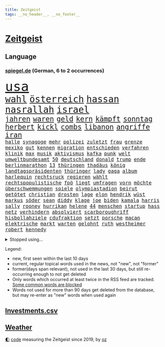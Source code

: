 ```yaml
---
title: Zeitgeist
tags: __no_header__, __no_footer__
---
```


# [Zeitgeist](https://oliz.io/zeitgeist/)

## Language

<h3><a href="https://www.spiegel.de" target="_blank">spiegel.de</a> (German, 6 to 2 occurrences)</h3>
<p style="font-family:monospace">
<span style="font-size:32pt"><a href="news_links.html#usa" class="current">usa</a></span>
<br>
<span style="font-size:22pt"><a href="news_links.html#wahl" class="current">wahl</a></span>
<span style="font-size:22pt"><a href="news_links.html#österreich" class="current">österreich</a></span>
<span style="font-size:22pt"><a href="news_links.html#hassan" class="current">hassan</a></span>
<span style="font-size:22pt"><a href="news_links.html#nasrallah" class="new">nasrallah</a></span>
<span style="font-size:22pt"><a href="news_links.html#israel" class="current">israel</a></span>
<br>
<span style="font-size:17pt"><a href="news_links.html#jahren" class="current">jahren</a></span>
<span style="font-size:17pt"><a href="news_links.html#waren" class="current">waren</a></span>
<span style="font-size:17pt"><a href="news_links.html#geld" class="current">geld</a></span>
<span style="font-size:17pt"><a href="news_links.html#kern" class="new">kern</a></span>
<span style="font-size:17pt"><a href="news_links.html#kämpft" class="current">kämpft</a></span>
<span style="font-size:17pt"><a href="news_links.html#sonntag" class="current">sonntag</a></span>
<span style="font-size:17pt"><a href="news_links.html#herbert" class="current">herbert</a></span>
<span style="font-size:17pt"><a href="news_links.html#kickl" class="current">kickl</a></span>
<span style="font-size:17pt"><a href="news_links.html#combs" class="current">combs</a></span>
<span style="font-size:17pt"><a href="news_links.html#libanon" class="current">libanon</a></span>
<span style="font-size:17pt"><a href="news_links.html#angriffe" class="current">angriffe</a></span>
<span style="font-size:17pt"><a href="news_links.html#iran" class="current">iran</a></span>
<br>
<span style="font-size:12pt"><a href="news_links.html#halle" class="current">halle</a></span>
<span style="font-size:12pt"><a href="news_links.html#synagoge" class="current">synagoge</a></span>
<span style="font-size:12pt"><a href="news_links.html#mehr" class="current">mehr</a></span>
<span style="font-size:12pt"><a href="news_links.html#polizei" class="current">polizei</a></span>
<span style="font-size:12pt"><a href="news_links.html#zuletzt" class="current">zuletzt</a></span>
<span style="font-size:12pt"><a href="news_links.html#frau" class="current">frau</a></span>
<span style="font-size:12pt"><a href="news_links.html#grenze" class="current">grenze</a></span>
<span style="font-size:12pt"><a href="news_links.html#mexiko" class="current">mexiko</a></span>
<span style="font-size:12pt"><a href="news_links.html#gut" class="current">gut</a></span>
<span style="font-size:12pt"><a href="news_links.html#kennen" class="current">kennen</a></span>
<span style="font-size:12pt"><a href="news_links.html#migration" class="current">migration</a></span>
<span style="font-size:12pt"><a href="news_links.html#entschieden" class="current">entschieden</a></span>
<span style="font-size:12pt"><a href="news_links.html#verfahren" class="current">verfahren</a></span>
<span style="font-size:12pt"><a href="news_links.html#klinik" class="current">klinik</a></span>
<span style="font-size:12pt"><a href="news_links.html#max" class="current">max</a></span>
<span style="font-size:12pt"><a href="news_links.html#musik" class="current">musik</a></span>
<span style="font-size:12pt"><a href="news_links.html#aktivismus" class="new">aktivismus</a></span>
<span style="font-size:12pt"><a href="news_links.html#kafka" class="new">kafka</a></span>
<span style="font-size:12pt"><a href="news_links.html#punk" class="new">punk</a></span>
<span style="font-size:12pt"><a href="news_links.html#welt" class="current">welt</a></span>
<span style="font-size:12pt"><a href="news_links.html#umweltbundesamt" class="new">umweltbundesamt</a></span>
<span style="font-size:12pt"><a href="news_links.html#50" class="current">50</a></span>
<span style="font-size:12pt"><a href="news_links.html#deutschland" class="current">deutschland</a></span>
<span style="font-size:12pt"><a href="news_links.html#donald" class="current">donald</a></span>
<span style="font-size:12pt"><a href="news_links.html#trump" class="current">trump</a></span>
<span style="font-size:12pt"><a href="news_links.html#ende" class="current">ende</a></span>
<span style="font-size:12pt"><a href="news_links.html#berlinmarathon" class="new">berlinmarathon</a></span>
<span style="font-size:12pt"><a href="news_links.html#13" class="current">13</a></span>
<span style="font-size:12pt"><a href="news_links.html#thüringen" class="current">thüringen</a></span>
<span style="font-size:12pt"><a href="news_links.html#thadäus" class="new">thadäus</a></span>
<span style="font-size:12pt"><a href="news_links.html#könig" class="current">könig</a></span>
<span style="font-size:12pt"><a href="news_links.html#landtagspräsidenten" class="new">landtagspräsidenten</a></span>
<span style="font-size:12pt"><a href="news_links.html#thüringer" class="current">thüringer</a></span>
<span style="font-size:12pt"><a href="news_links.html#lady" class="current">lady</a></span>
<span style="font-size:12pt"><a href="news_links.html#gaga" class="current">gaga</a></span>
<span style="font-size:12pt"><a href="news_links.html#album" class="current">album</a></span>
<span style="font-size:12pt"><a href="news_links.html#harlequin" class="new">harlequin</a></span>
<span style="font-size:12pt"><a href="news_links.html#rechtsruck" class="current">rechtsruck</a></span>
<span style="font-size:12pt"><a href="news_links.html#regieren" class="current">regieren</a></span>
<span style="font-size:12pt"><a href="news_links.html#wählt" class="current">wählt</a></span>
<span style="font-size:12pt"><a href="news_links.html#rechtspopulistische" class="current">rechtspopulistische</a></span>
<span style="font-size:12pt"><a href="news_links.html#fpö" class="current">fpö</a></span>
<span style="font-size:12pt"><a href="news_links.html#liegt" class="current">liegt</a></span>
<span style="font-size:12pt"><a href="news_links.html#umfragen" class="current">umfragen</a></span>
<span style="font-size:12pt"><a href="news_links.html#vorn" class="current">vorn</a></span>
<span style="font-size:12pt"><a href="news_links.html#möchte" class="current">möchte</a></span>
<span style="font-size:12pt"><a href="news_links.html#überschwemmungen" class="current">überschwemmungen</a></span>
<span style="font-size:12pt"><a href="news_links.html#spiele" class="current">spiele</a></span>
<span style="font-size:12pt"><a href="news_links.html#olympiastadion" class="new">olympiastadion</a></span>
<span style="font-size:12pt"><a href="news_links.html#beirut" class="current">beirut</a></span>
<span style="font-size:12pt"><a href="news_links.html#getötet" class="current">getötet</a></span>
<span style="font-size:12pt"><a href="news_links.html#christian" class="current">christian</a></span>
<span style="font-size:12pt"><a href="news_links.html#drosten" class="current">drosten</a></span>
<span style="font-size:12pt"><a href="news_links.html#lage" class="current">lage</a></span>
<span style="font-size:12pt"><a href="news_links.html#elon" class="current">elon</a></span>
<span style="font-size:12pt"><a href="news_links.html#hendrik" class="current">hendrik</a></span>
<span style="font-size:12pt"><a href="news_links.html#wüst" class="current">wüst</a></span>
<span style="font-size:12pt"><a href="news_links.html#markus" class="current">markus</a></span>
<span style="font-size:12pt"><a href="news_links.html#söder" class="current">söder</a></span>
<span style="font-size:12pt"><a href="news_links.html#sean" class="current">sean</a></span>
<span style="font-size:12pt"><a href="news_links.html#diddy" class="current">diddy</a></span>
<span style="font-size:12pt"><a href="news_links.html#klage" class="current">klage</a></span>
<span style="font-size:12pt"><a href="news_links.html#joe" class="current">joe</a></span>
<span style="font-size:12pt"><a href="news_links.html#biden" class="current">biden</a></span>
<span style="font-size:12pt"><a href="news_links.html#kamala" class="current">kamala</a></span>
<span style="font-size:12pt"><a href="news_links.html#harris" class="current">harris</a></span>
<span style="font-size:12pt"><a href="news_links.html#sally" class="new">sally</a></span>
<span style="font-size:12pt"><a href="news_links.html#rooney" class="new">rooney</a></span>
<span style="font-size:12pt"><a href="news_links.html#hurrikan" class="current">hurrikan</a></span>
<span style="font-size:12pt"><a href="news_links.html#helene" class="new">helene</a></span>
<span style="font-size:12pt"><a href="news_links.html#44" class="current">44</a></span>
<span style="font-size:12pt"><a href="news_links.html#menschen" class="current">menschen</a></span>
<span style="font-size:12pt"><a href="news_links.html#startup" class="current">startup</a></span>
<span style="font-size:12pt"><a href="news_links.html#hass" class="current">hass</a></span>
<span style="font-size:12pt"><a href="news_links.html#netz" class="current">netz</a></span>
<span style="font-size:12pt"><a href="news_links.html#verhindern" class="current">verhindern</a></span>
<span style="font-size:12pt"><a href="news_links.html#absolviert" class="current">absolviert</a></span>
<span style="font-size:12pt"><a href="news_links.html#scarboroughriff" class="current">scarboroughriff</a></span>
<span style="font-size:12pt"><a href="news_links.html#hisbollahziele" class="current">hisbollahziele</a></span>
<span style="font-size:12pt"><a href="news_links.html#cdufraktion" class="current">cdufraktion</a></span>
<span style="font-size:12pt"><a href="news_links.html#setzt" class="current">setzt</a></span>
<span style="font-size:12pt"><a href="news_links.html#porsche" class="current">porsche</a></span>
<span style="font-size:12pt"><a href="news_links.html#macan" class="new">macan</a></span>
<span style="font-size:12pt"><a href="news_links.html#elektrische" class="current">elektrische</a></span>
<span style="font-size:12pt"><a href="news_links.html#markt" class="current">markt</a></span>
<span style="font-size:12pt"><a href="news_links.html#warten" class="current">warten</a></span>
<span style="font-size:12pt"><a href="news_links.html#gelohnt" class="current">gelohnt</a></span>
<span style="font-size:12pt"><a href="news_links.html#ruth" class="current">ruth</a></span>
<span style="font-size:12pt"><a href="news_links.html#westheimer" class="current">westheimer</a></span>
<span style="font-size:12pt"><a href="news_links.html#robert" class="current">robert</a></span>
<span style="font-size:12pt"><a href="news_links.html#kennedy" class="current">kennedy</a></span>
</p>
<details>
<summary>Stopped using...</summary>
<p class="former" style="font-size:12pt">
tobt(1438) aufgefordert(1437) krankenhäuser(1437) coronakrise(1436) dinge(1436) schlechten(1436) bildung(1434) energien(1434) entscheidungen(1434) funktionieren(1434) himmel(1434) liste(1434) oberbürgermeister(1434) untersuchungen(1434) versteigert(1434) gemeldet(1433) unabhängige(1433) abgang(1432) carsten(1432) genannt(1432) saß(1432) strengere(1432) widerspricht(1432) überlebte(1432) arbeitgeber(1431) beispielen(1431) bloß(1431) entdecken(1431) kolumnist(1431) kraftvoll(1431) prüfung(1431) schildert(1431) übersicht(1431) beamte(1430) journalisten(1430) positiv(1430) stoßen(1430) verpflichtet(1430) beschwerden(1429) normal(1429) theater(1429) turnier(1429) verschärfen(1429) vorschlag(1429) 2017(1428) 33(1428) geschickt(1428) mahnt(1428) uspräsidenten(1428) bsc(1427) geburt(1427) geworfen(1427) halben(1427) hertha(1427) künftigen(1427) trennung(1427) versorgt(1427) ausbau(1426) klaren(1426) system(1426) behörde(1425) jury(1425) tausenden(1425) teilnehmen(1425) west(1425) augsburg(1424) interesse(1424) mütter(1424) rand(1424) unterschiedlich(1424) ausfallen(1423) mieter(1423) schwierigkeiten(1423) torhüter(1423) trennen(1423) begann(1422) entscheidenden(1422) manuel(1422) untersuchen(1422) abgehört(1421) drohungen(1420) ermittlern(1420) leitet(1420) sinn(1419) geprägt(1418) schottland(1417) anzeichen(1416) kevin(1416) kommende(1416) gewinn(1415) kontakte(1415) schauen(1415) schriftsteller(1415) visier(1415) deals(1414) warm(1412) außerhalb(1411) bezahlen(1411) spenden(1410) weckt(1410) mecklenburgvorpommern(1407) whatsapp(1407) handel(1406) aufhalten(1405) händler(1405) not(1405) schneider(1405) vorgelegt(1405) hilfen(1402) unterdessen(1400) verkehr(1400) aufgefunden(1397) gehabt(1392) koalitionspartner(1391) smartphones(1389) identität(1386) ära(1385) berichtete(1341) festgesetzt(1341) niederländer(1330) lehrerin(1307) josef(1293) airline(1245) müll(1185) moderner(1108) verletzten(1106) irritiert(1093) entlasten(1087) ampelparteien(1050) fußballs(1029) airlines(1027) dutzenden(1018) finnland(1006) natürlich(1001) kanzlers(988) fördern(983) gefechte(983) symbol(982) desto(974) heißen(949) emotionalen(946) verwaltung(937) transparenz(936) versagen(936) lücken(921) kriegsbeginn(905) besetzten(899) lindners(896) fox(888) wiederaufbau(888) ehrt(854) verzweiflung(842) japanische(834) ausbauen(833) kühnert(833) trans(801) extra(792) folgten(790) freispruch(780) toilette(778) subventionen(775) antony(774) drohnenangriff(772) ganzes(761) studentin(757) begrenzen(756) frühjahr(756) raten(756) studieren(755) 63(753) überreste(740) vaters(721) versehen(706) staatsanwalt(703) großeinsatz(700) auszeichnung(699) verurteilten(690) parallel(679) verehrt(678) billigt(674) finanzaufsicht(665) gleise(664) testet(662) überlebende(650) colorado(645) gestalten(640) madonna(635) tourismus(629) verwendet(626) pokal(620) viertagewoche(619) nannte(618) ansicht(617) vermögen(601) miete(599) jene(596) getragen(595) baden(591) bürokratie(591) neunzigerjahren(591) bremst(589) ausgerufen(588) eskalierte(587) dennis(583) jäger(582) verschleppt(582) zuckerberg(573) loswerden(570) alonso(567) unterbrechung(567) ausschluss(566) zogen(556) statistischen(551) rio(550) tragischen(549) dringen(537) parlamentswahlen(536) sommerspielen(535) umsetzen(534) arbeitskräfte(531) unterschiede(530) konkurrent(529) spiegeltalk(528) 800(522) dringt(522) kleinflugzeug(515) gewalttaten(514) härtere(511) schottischen(511) hoeneß(510) luxus(503) ost(503) horror(502) straßenverkehr(495) arabischen(493) seniorin(492) parteitag(491) fossile(479) vorgenommen(477) beckenbauer(467) objekte(467) henry(460) sizilien(459) indischer(454) zügen(450) basis(443) durchgreifen(442) lebend(442) steve(439) werner(429) dfbfrauen(427) diskriminierung(421) politikerinnen(420) heim(418) palästinensische(418) spdchef(418) perfide(417) klassische(416) brutaler(415) teuerste(414) froh(410) winfried(408) folter(406) albtraum(403) belohnt(403) tunnel(401) geprüft(398) parlamentswahl(397) erschweren(395) ausscheiden(394) rasche(394) verschlechtert(393) debütant(392) ausnahmezustand(391) angefahren(388) dauerte(387) militärhilfe(387) xabi(386) tisch(384) kontrollverlust(377) sperrte(374) campus(371) kneipen(371) wohnviertel(371) spdgeneralsekretär(364) block(363) rotes(358) aserbaidschan(356) bunt(356) harsche(354) noten(354) auftritte(353) dankbar(350) organisatoren(350) proben(350) isst(349) eustaaten(348) strafgerichtshof(346) weinen(346) volle(345) teslachef(344) grenzregion(342) flüchtig(339) bahnsteig(336) ddr(334) gerechnet(332) stimmte(331) tennisspieler(330) intern(329) lasst(328) wiedervereinigung(328) ratschläge(326) hongkong(325) kundgebung(325) propalästinensische(325) interne(319) schwaben(317) luxushotel(316) stadien(316) neonazis(314) mentale(313) bezahlkarte(311) herbe(310) belgischen(308) häftlinge(306) stille(305) eminem(304) anerkennen(303) schwindet(302) wegfallen(302) friedlich(300) airports(297) fluggäste(296) signalisiert(296) ukrainehilfe(296) eigenem(294) kostenlos(294) zeitgemäß(294) copa(293) manch(293) tim(293) barbara(292) doppelter(291) erlässt(291) getrunken(286) produzent(285) ostdeutschen(283) bernd(280) zerstritten(280) fach(277) chan(276) dr(276) exprofi(276) junis(276) verhelfen(276) einverstanden(274) raketenangriff(272) unruhen(271) 125(270) falls(270) vorfällen(269) flagge(266) riesigen(266) staatssekretär(265) fabrik(263) ostdeutsche(261) 68(260) reparieren(259) interessieren(258) füllen(257) schimpft(257) übernommen(257) stromausfall(254) verpflichten(250) abermals(249) normalerweise(248) spekulationen(248) carl(247) herber(247) besonderes(245) öffnete(245) hausbesitzer(243) kreise(242) flugzeugs(239) halbinsel(239) katz(239) passagier(238) gesetzliche(237) darsteller(234) klamotten(232) triebwerk(232) zählte(232) browser(230) gegenmaßnahmen(229) piloten(228) charlotte(227) begraben(225) haag(225) konkurrentin(225) rot(225) strategisch(225) wüste(225) entscheidender(223) gratuliert(222) reihenweise(220) sophie(220) finanzielle(219) spottet(219) hitlergruß(218) jonas(217) leichnam(214) konflikts(213) schwein(212) unfair(212) angehoben(211) harvey(211) politikum(211) extremismus(210) albion(209) unterrichtet(209) wgzimmerpreise(209) jordan(207) gefälschter(206) lebenswerk(205) geschichten(204) grünenchef(204) inhalt(204) umgekehrt(204) gefeuert(200) produkten(200) befragt(199) starkoch(199) verbraucherschutz(199) oberhausen(198) bluttat(197) bundesstraße(196) verlässlicher(195) 17jähriger(194) reklamiert(194) schätzt(194) fußgänger(193) kostüm(193) unangenehme(193) virus(193) auszeit(191) einfuhr(190) handlungen(190) aktivitäten(189) rheinmetall(189) abwesenheit(188) dortmunds(187) gewitter(187) agenten(186) bezahlte(186) held(186) mitmachen(186) sprang(186) versöhnung(186) harrison(185) marseille(185) bulgarien(184) tasche(184) hochstapler(183) ringe(182) sorgerecht(182) scheidung(181) andrang(180) bundesamtes(180) lizenz(179) mail(179) fehlern(178) internen(178) kaputt(178) küken(178) schnellste(177) vertritt(177) einschränkung(176) fing(176) pole(176) gates(175) vorlage(175) wahren(175) abgespielt(174) 18jährigen(172) altersvorsorge(172) montenegro(172) verachtung(171) westdeutschland(171) gleisbett(170) gesunde(169) vielfach(169) betonen(168) techkonzerne(168) akademische(167) wirklichkeit(167) 2003(166) kinohit(166) jansen(164) menschenrechtler(164) applaus(163) gruß(163) kibbuz(163) lasse(163) präsidentschaftskandidaten(163) rechtsradikale(163) integration(162) kretschmann(162) rekorde(162) vorschriften(162) massenprotesten(161) paket(158) riskante(158) wehrmacht(158) abrücken(157) mysteriöses(157) sammelklage(157) trikots(157) rüstungskonzern(156) stephanie(155) thc(155) vorgezogenen(155) tennisspielerin(154) unzulässig(154) wolke(154) mosel(153) baron(152) bewusstsein(152) blue(152) steine(152) tierreich(152) affären(151) boykottieren(151) wohngebiet(151) neoliberalen(149) techniken(149) türen(149) 1974(148) gesenkt(148) jenny(148) podcastserie(148) leichten(147) rotterdam(146) absichern(145) bündnisse(145) kirchen(145) süditalien(145) tu(145) angelegte(144) figuren(144) abonnenten(142) wahlkampfauftritt(142) zivilgesellschaft(142) bereut(141) randaliert(140) wirtschaftspolitik(140) brighton(139) wittert(139) töchtern(138) 68jährige(137) atomenergiebehörde(137) aufbau(137) regelung(137) serienmörder(137) nachnamen(136) messerangreifer(135) angeschlossen(134) aufgebrochen(134) geparktes(134) prämien(134) ungewollt(134) zinswende(134) evakuieren(133) betrachtet(132) islam(132) fuchs(131) fürchtete(131) stephen(131) vorgeht(131) capri(130) straftat(130) fix(129) sportwissenschaftler(129) verdichten(129) amtsträger(128) angeschlagenen(128) dänische(128) rafael(128) denkwürdigen(127) hathaway(127) jubelten(127) lachs(127) engagierte(126) georgiens(126) steigert(126) unbekannt(126) verbessert(126) 28jährige(125) neunjährigen(125) knackt(124) 26000(123) bluthund(122) landsleute(122) packt(122) prinzip(122) begeisterung(121) beliebtesten(121) kooperieren(121) enkel(119) entgegenzusetzen(119) europäisches(119) me(119) schlacht(119) vodafone(119) mitgliedschaft(118) polizeiangaben(118) vermeidbar(118) auszubildende(117) europameister(117) mitgefühl(117) birgt(116) ego(116) mieser(116) rechtfertigen(115) schärferes(115) anliegen(114) enkelin(114) geteilt(114) nachdenken(114) polarisiert(114) stadtwerke(114) ehesten(113) endgültigen(113) reus(113) 39jährige(112) match(111) nacheinander(111) notorisch(111) wahlomat(111) juan(110) krankenhausreif(110) moderatorin(110) schumachers(110) wahlkämpfer(110) parteitagsrede(109) geprügelt(108) gewaltigen(107) haie(107) befragen(106) blake(106) lively(106) überfluss(106) feindbild(105) inszenieren(105) plädoyer(105) weicht(105) cooper(104) schulze(103) svenja(103) trainierte(103) verspätungen(103) einschlafen(102) giftigen(102) ifoumfrage(102) stich(102) tierischer(102) wichtigster(102) fußballspiele(101) geldes(101) liiert(101) shitstorm(101) trashtv(101) münchens(100) dozenten(99) kanton(99) vergeltungsangriff(98) transfers(97) verwaltungsgericht(97) weltberühmt(97) weltbild(97) klimaneutral(96) sinwar(96) zugezogen(96) double(95) illusionen(95) kürzung(95) anspielung(94) anke(93) gerichtsurteil(93) hinein(93) sicherheitsberater(93) dwd(92) kabeltv(92) kryptowährungen(92) autogramm(91) fett(91) fitness(91) heimgesucht(91) nervös(91) pcs(91) psychotherapie(91) rekordsumme(91) verhängnisvollen(91) amal(90) belastend(90) doppelspitze(90) eingeschüchtert(90) existieren(90) haftantritt(90) heiterkeit(90) lauterbachs(90) lockert(90) millionenfach(90) politikers(90) schwindender(90) bekanntwerden(89) faktor(89) hagelkörner(89) klassenkampf(89) núñez(89) oberbürgermeisters(89) alejandro(88) ask(88) blauen(88) getrennte(88) hut(88) lauern(88) linzer(88) marktplatz(88) nebulös(88) symbolischen(88) traurige(88) täuschung(88) verspielte(88) mangelnder(87) mitentscheiden(87) mitschuld(87) spielberechtigung(87) kravitz(86) lügt(86) verheerender(86) wdr(86) exgeneral(85) hospitalschauspieler(85) verarbeiten(85) wactor(85) aufgeht(84) freiheitsstrafen(84) kostengründen(84) lobes(84) streifen(84) verpflichtend(84) 28jähriger(83) 60jährige(83) grenzwerte(83) mitmachaktionen(83) nostalgie(83) struktur(83) unterschrieb(83) zuerst(83) co₂ausstoß(82) häusliche(82) rossmann(82) zuge(82) fehlanzeige(81) kremlnahe(81) obamas(81) stellenausschreibung(81) aufrufbar(80) bester(80) narendra(80) entgegensetzen(79) gesteuert(79) giulia(79) kräftige(79) revidierte(79) tabuthema(79) tsv(79) amazonserie(78) auferlegten(78) eingerichtet(78) foundation(78) herein(78) intensiver(78) kletterte(78) umspannwerk(78) abgelöst(77) autolobby(77) dingen(77) reichste(77) schätzung(77) unsicher(77) abholen(76) ausländerfeindliche(76) bitcoin(76) foodwatch(76) gesunkener(76) huscht(76) rivale(76) schildern(76) steckte(76) jemandem(75) tops(75) bergauf(74) duschen(74) einzelhandel(74) grob(74) mittendrin(74) nahostreise(74) saubere(74) schillerndsten(74) sprangen(74) 33jähriger(73) drinks(73) einziges(73) englands(73) entkam(73) entwicklungsministerin(73) hogan(73) hulk(73) raue(73) weiterspielen(73) canyon(72) hilferufe(72) kennengelernt(72) mick(72) nuri(72) spitzengespräch(72) stach(72) steuerte(72) wärmewende(72) überprüfung(72) şahin(72) abzusichern(71) aggressiven(71) auszutricksen(71) dramatisches(71) flops(71) strategiewechsel(71) umstrittenem(71) verstörend(71) boba(70) fabian(70) hürzeler(70) ian(70) jagte(70) mob(70) quadrat(70) santiago(70) steuerberater(70) unmögliche(70) halter(69) oh(69) westdeutsche(69) boomer(68) gefährlichste(68) gesprächsstoff(68) small(68) arbeitstage(67) ex(67) fahrendem(67) fauci(67) kalender(67) kinderbuch(67) rücknahme(67) schwangerschaften(67) versteigerung(67) weiche(67) abwegiger(66) ausdrücklich(66) billion(66) formel1team(66) handynetz(66) lebe(66) scheinbar(66) steakhauserbin(66) antiterroreinsatz(65) ausreisepflichtigen(65) dieselbe(65) drehten(65) elblandrevolte(65) friseur(65) geschwiegen(65) i̇lkay(65) reanimation(65) wütende(65) armutsgefährdung(64) bootsausflug(64) ertrunken(64) fahrerwertung(64) gefehlt(64) glaube(64) kirmes(64) offenem(64) unermüdlich(64) 3500(63) bootsunglück(63) erwarte(63) feiergesellschaft(63) kernkraftwerk(63) müdigkeit(63) pilger(63) qualifying(63) segelboot(63) autodach(62) bondgirl(62) csd(62) icezüge(62) sir(62) wahrscheinlicher(62) zurückgebracht(62) dfbpräsident(61) erwiesen(61) geflohener(61) genügen(61) lindern(61) luxusjacht(61) neuendorf(61) regelt(61) reiseziele(61) absolutes(60) gewaltvorwürfe(60) griechischer(60) halt(60) lebensversicherung(60) milliardären(60) berkshire(59) buffett(59) gezerrt(59) indiens(59) investmentfirma(59) löschte(59) paradox(59) schalten(59) sturzflut(59) warren(59) armutsgefährdet(58) atlantik(58) drogendelikte(58) mehrfamilienhauses(58) weltpremiere(58) angekündigte(57) berufsgruppe(57) fehlentscheidung(57) jupiter(57) lacht(57) länderspiele(57) abwegen(56) bargeldloses(56) bundesarbeitsgericht(56) entgehen(56) filiale(56) hunderter(56) neudelhi(56) ostfriesland(56) privatleben(56) werten(56) ach(55) entpuppen(55) schwefeldioxid(55) zerstörten(55) gelähmt(54) kandidieren(54) parteitags(54) ökostrom(54) massenpanik(53) rebellion(53) kalkül(52) passgenaue(52) phantom(52) schmecken(52) wohle(52) abschiebepläne(51) ausgewogene(51) brilliert(51) kohlekraftwerk(51) milliardärs(51) reeves(51) spielberg(51) verspürt(51) zuversicht(51) bemühungen(50) glücklicher(50) schwierigen(50) sportgerichtshof(50) verfolgten(50) bswchefin(49) derart(49) erzeugen(49) passant(49) südamerikameisterschaft(49) wrestler(49) absurden(48) beinhalten(48) erntete(48) getränke(48) gewalttätig(48) mails(48) schiene(48) turm(48) uruguayische(48) übersehen(48) brannten(47) diekmann(47) muhammad(47) notfalls(47) romance(47) ölbranche(47) 109(46) 247(46) abwärtsspirale(46) biograf(46) hochsprung(46) sorgfältig(46) sorte(46) streikt(46) vermisstes(46) vorläufige(46) pascal(45) scharfschützen(45) ostbeauftragte(44) ostbeauftragter(44) umarmungen(44) ausgestellt(43) gass(43) teilweisen(43) abgebogen(42) klaffen(42) minen(42) spiegelreporterin(42) eindringen(41) gefängnisse(41) interessanter(41) austausch(40) bayernprofi(40) events(40) imageproblem(40) moderiert(40) morde(40) privatjets(40) regierungsbeteiligungen(40) schmutzig(40) vizekandidat(40) zukommt(40) angesteckt(39) ber(39) bond(39) doug(39) längeren(39) zweck(39) eben(38) hauptstadtflughafen(38) längen(38) neidisch(38) ordnen(38) schau(38) aussichtsturm(37) benutzen(37) keanu(37) klimafreundlich(37) milwaukee(37) siedlungspolitik(37) tiktoktrend(37) charmanter(36) gentleman(36) nächstes(36) pitzke(36) siena(36) teamkollege(36) umweltorganisationen(36) zuschuss(36) ansbach(35) erwärmung(35) lehrt(35) losging(35) digitales(34) ernte(34) hüller(34) prix(34) täte(34) zwist(34) befeuern(33) bescheinigt(33) orks(33) quasi(33) renommiertesten(33) verfall(33) vorbehalten(33) 60jähriger(32) gigantisches(32) personalwechsel(32) sportwelt(32) tenniswelt(32) verdoppeln(32) 1943(31) blauzungenkrankheit(31) debütalbum(31) dusche(31) geschwindigkeit(31) kreta(31) leistet(31) lüften(31) rennfahrer(31) rinder(31) rückschläge(31) valentina(31) vermeidet(31) vermeintlicher(31) 69(30) dschungel(30) menschlicher(30) triathlet(30) bizarrer(29) irgendetwas(29) schutzstatus(29) siedler(29) user(29) roadtrip(28) uswirtschaft(28) verbrennungsmotor(28) 120000(27) 800000(27) ampelkrise(27) durcheinander(27) lobeshymnen(27) meme(27) verfängt(27) ehrlich(26) glatzeder(26) henrik(26) michelle(26) olympiasilber(26) politologin(26) rebell(26) schwede(26) spdaußenpolitiker(26) umfragewerte(26) vorschlägen(26) zeitreise(26) fuad(25) gelungenen(25) gendersternchen(25) härtesten(25) murdochs(25) rupert(25) segelschiff(25) shukr(25) urteilt(25) weint(25) anwältin(24) barsinghausen(24) einsatzwagen(24) erfunden(24) hamaschef(24) traditionelle(24) unterhaltsam(24) verabredet(24) verschwörung(24) zurückdrehen(24) halberstadt(23) halfen(23) pfleger(23) regimekritiker(23) rennens(23) 1924(22) ceo(22) fechten(22) mitbewohner(22) strömung(22) würdigte(22) dunkel(21) furchner(21) ifoinstituts(21) irmgard(21) konzentrationslager(21) kzsekretärin(21) nelles(21) oppositionspartei(21) stutthof(21) augenzeuge(20) belästigungen(20) felssturz(20) gecancelt(20) göteborg(20) kopfschmerzen(20) körpers(20) lukaschenko(20) stabhochsprung(20) aufgegeben(19) boeingmaschine(19) flugs(19) meldungen(19) terrors(19) unübersichtlich(19) einreichen(18) emhoff(18) engelke(18) gleichermaßen(18) hadern(18) sturmböe(18) verfassungsbeschwerde(18) viermal(18) vorgedrungen(18) würzburg(18) yahya(18) youtubekanal(18) betrunkene(17) kokainaffäre(17) unsicherheiten(17) bränden(16) charts(16) danny(16) harris'(16) olympiagold(16) parteiführung(16) schuster(16) vizepräsidentschaftskandidaten(16) auswandern(15) diesjährige(15) flieht(15) geflohenen(15) süchtig(15) versenkt(15) waschen(15) 103(14) absprung(14) einbrechen(14) kuh(14) stichelt(14) ernüchtert(13) gelangt(13) gittern(13) ikea(13) mandanten(13) bewusstlos(12) düfte(12) pointen(12) tobte(12) ajax(11) dürr(11) fdpfraktionschef(11) geschlechterdebatte(11) ops(11) ukraineoffensive(11)
</p>
</details>
<p>Legend:
<ul>
<li><span class="new">new</span>, first seen within the last 10 days</li>
<li><span class="current">current</span>, regular topical words used in the news, not "new", not "former"</li>
<li><span class="former">former(days span relevant)</span>, not used in the last 30 days, but still re-occurring enough to not get deleted</li>
<li>Only words which occurred at least twice in the RSS feed are tracked. <a href="language/filters.py">Some common words are blocked</a></li>
<li>Words not used for more than 90 days get deleted from the database, but may re-enter as "new" words when used again</li>
</ul>
</p>

## [Investments](investments.html)[.csv](investments.csv)

## [Weather](weather.html)

<footer>
<a href="javascript:toggleTheme()" class="nav">🌓</a>
<a href="https://github.com/ooz/zeitgeist">code</a> measuring the Zeitgeist since 2019, by <a href="https://oliz.io">oz</a>
</footer>
